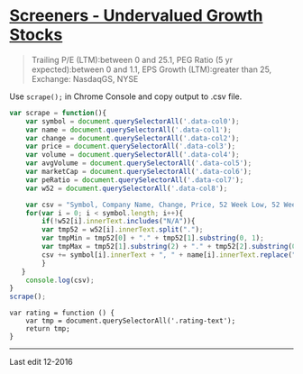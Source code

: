 # [Screeners - Undervalued Growth Stocks](http://finance.yahoo.com/screener/predefined/d5abae6e-482d-44cb-87e0-5251673cc2ef)

> Trailing P/E (LTM):between 0 and 25.1, PEG Ratio (5 yr expected):between 0 and 1.1, EPS Growth (LTM):greater than 25, Exchange: NasdaqGS, NYSE

Use ```scrape();``` in Chrome Console and copy output to .csv file.

```javascript
var scrape = function(){
    var symbol = document.querySelectorAll('.data-col0');
    var name = document.querySelectorAll('.data-col1');
    var change = document.querySelectorAll('.data-col2');
    var price = document.querySelectorAll('.data-col3');
    var volume = document.querySelectorAll('.data-col4');
    var avgVolume = document.querySelectorAll('.data-col5');
    var marketCap = document.querySelectorAll('.data-col6');
    var peRatio = document.querySelectorAll('.data-col7');
    var w52 = document.querySelectorAll('.data-col8');

    var csv = "Symbol, Company Name, Change, Price, 52 Week Low, 52 Week High, Volume, Averge Volume, Market Cap, PE Ratio \n";
    for(var i = 0; i < symbol.length; i++){
        if(!w52[i].innerText.includes("N/A")){        
        var tmp52 = w52[i].innerText.split(".");
        var tmpMin = tmp52[0] + "." + tmp52[1].substring(0, 1);
        var tmpMax = tmp52[1].substring(2) + "." + tmp52[2].substring(0, 1);
        csv += symbol[i].innerText + ", " + name[i].innerText.replace(",", " ") + ", " + change[i].innerText + ", " + price[i].innerText + ", " + tmpMin + ", " + tmpMax + ", " + volume[i].innerText.replace(",", "") + ", " + avgVolume[i].innerText.replace(",", "") + ", " + marketCap[i].innerText + ", " + peRatio[i].innerText + "\n";
        }
   }
    console.log(csv);
}
scrape();
```

```
var rating = function () {
    var tmp = document.querySelectorAll('.rating-text');
    return tmp;
}
```


----
Last edit 12-2016
